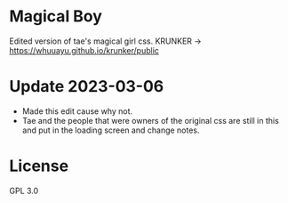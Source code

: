 # Magical Boy
Edited version of tae's magical girl css. KRUNKER -> https://whuuayu.github.io/krunker/public

# Update 2023-03-06
- Made this edit cause why not.
- Tae and the people that were owners of the original css are still in this and put in the loading screen and change notes.

# License

GPL 3.0
